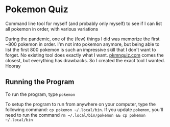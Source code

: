 # Pokemon Quiz

Command line tool for myself (and probably only myself) to see if I can list all pokemon in order, with various variations

During the pandemic, one of the (few) things I did was memorize the first ~800 pokemon in order. I'm not into pokemon anymore, but being able to list the first 800 pokemon is such an impressive skill that I don't want to forget. No existing tool does exactly what I want. [pkmnquiz.com](pkmnquiz.com) comes the closest, but everything has drawbacks. So I created the exact tool I wanted. Hooray

## Running the Program

To run the program, type `pokemon`

To setup the program to run from anywhere on your computer, type the following command: `cp pokemon ~/.local/bin`. If you update `pokemon`, you'll need to run the command `rm ~/.local/bin/pokemon && cp pokemon ~/.local/bin`
